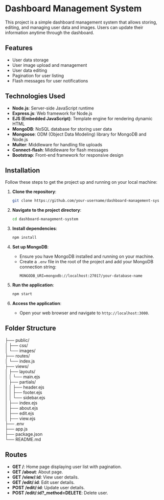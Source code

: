 # Dashboard Management System

This project is a simple dashboard management system that allows storing, editing, and managing user data and images. Users can update their information anytime through the dashboard.

## Features

- User data storage
- User image upload and management
- User data editing
- Pagination for user listing
- Flash messages for user notifications

## Technologies Used

- **Node.js**: Server-side JavaScript runtime
- **Express.js**: Web framework for Node.js
- **EJS (Embedded JavaScript)**: Template engine for rendering dynamic HTML
- **MongoDB**: NoSQL database for storing user data
- **Mongoose**: ODM (Object Data Modeling) library for MongoDB and Node.js
- **Multer**: Middleware for handling file uploads
- **Connect-flash**: Middleware for flash messages
- **Bootstrap**: Front-end framework for responsive design

## Installation

Follow these steps to get the project up and running on your local machine:

1. **Clone the repository**:
    ```bash
    git clone https://github.com/your-username/dashboard-management-system.git
    ```

2. **Navigate to the project directory**:
    ```bash
    cd dashboard-management-system
    ```

3. **Install dependencies**:
    ```bash
    npm install
    ```

4. **Set up MongoDB**:
    - Ensure you have MongoDB installed and running on your machine.
    - Create a `.env` file in the root of the project and add your MongoDB connection string:
        ```
        MONGODB_URI=mongodb://localhost:27017/your-database-name
        ```

5. **Run the application**:
    ```bash
    npm start
    ```

6. **Access the application**:
    - Open your web browser and navigate to `http://localhost:3000`.

## Folder Structure

├── public/  
│ ├── css/  
│ └── images/  
├── routes/  
│ └── index.js  
├── views/  
│ ├── layouts/  
│ │ └── main.ejs  
│ ├── partials/  
│ │ ├── header.ejs  
│ │ ├── footer.ejs  
│ │ └── sidebar.ejs  
│ ├── index.ejs  
│ ├── about.ejs  
│ ├── edit.ejs  
│ ├── view.ejs  
├── .env  
├── app.js  
├── package.json  
└── README.md  

## Routes

- **GET /**: Home page displaying user list with pagination.
- **GET /about**: About page.
- **GET /view/:id**: View user details.
- **GET /edit/:id**: Edit user details.
- **POST /edit/:id**: Update user details.
- **POST /edit/:id?_method=DELETE**: Delete user.